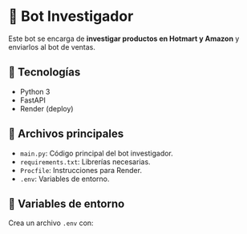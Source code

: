 # 🤖 Bot Investigador

Este bot se encarga de **investigar productos en Hotmart y Amazon** y enviarlos al bot de ventas.

## 🚀 Tecnologías
- Python 3
- FastAPI
- Render (deploy)

## 📂 Archivos principales
- `main.py`: Código principal del bot investigador.
- `requirements.txt`: Librerías necesarias.
- `Procfile`: Instrucciones para Render.
- `.env`: Variables de entorno.

## 🔧 Variables de entorno
Crea un archivo `.env` con:
